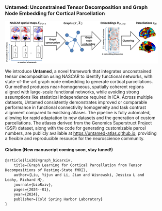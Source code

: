 ### Untamed: Unconstrained Tensor Decomposition and Graph Node Embedding for Cortical Parcellation


![Untamed Framework](./figs/untamed_framework.jpg)

We introduce **Untamed**, a novel framework that integrates unconstrained tensor decomposition using NASCAR to identify functional networks, with state-of-the-art graph node embedding to generate cortical parcellations. Our method produces near-homogeneous, spatially coherent regions aligned with large-scale functional networks, while avoiding strong assumptions like statistical independence required in ICA. Across multiple datasets, Untamed consistently demonstrates improved or comparable performance in functional connectivity homogeneity and task contrast alignment compared to existsing atlases. The pipeline is fully automated, allowing for rapid adaptation to new datasets and the generation of custom parcellations. The atlases derived from the Genomics Superstruct Project (GSP) dataset, along with the code for generating customizable parcel numbers, are publicly available at https://untamed-atlas.github.io, providing a flexible and reproducible resource for the neuroscience community.

#### Citation (New manuscript coming soon, stay tuned!)
```
@article{liu2024graph_bioarxiv,
    title={Graph Learning for Cortical Parcellation from Tensor Decompositions of Resting-State fMRI},
    author={Liu, Yijun and Li, Jian and Wisnowski, Jessica L and Leahy, Richard M},
    journal={bioRxiv},
    pages={2024--01},
    year={2024},
    publisher={Cold Spring Harbor Laboratory}
}
```

